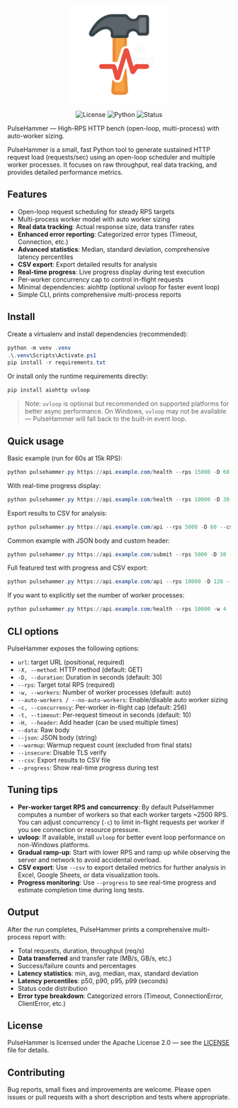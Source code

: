<p align="center">
    <img src="logo.png" alt="PulseHammer" width="220" />
</p>

<p align="center">
	<img src="https://img.shields.io/badge/license-Apache%202.0-blue.svg" alt="License" />
	<img src="https://img.shields.io/badge/python-3.8%20|%203.9%20|%203.10-blue.svg" alt="Python" />
	<img src="https://img.shields.io/badge/status-Experimental-yellow.svg" alt="Status" />
</p>

PulseHammer — High-RPS HTTP bench (open-loop, multi-process) with auto-worker sizing.

PulseHammer is a small, fast Python tool to generate sustained HTTP request load (requests/sec) using an open-loop scheduler and multiple worker processes. It focuses on raw throughput, real data tracking, and provides detailed performance metrics.

## Features

- Open-loop request scheduling for steady RPS targets
- Multi-process worker model with auto worker sizing
- **Real data tracking**: Actual response size, data transfer rates
- **Enhanced error reporting**: Categorized error types (Timeout, Connection, etc.)
- **Advanced statistics**: Median, standard deviation, comprehensive latency percentiles
- **CSV export**: Export detailed results for analysis
- **Real-time progress**: Live progress display during test execution
- Per-worker concurrency cap to control in-flight requests
- Minimal dependencies: aiohttp (optional uvloop for faster event loop)
- Simple CLI, prints comprehensive multi-process reports

## Install

Create a virtualenv and install dependencies (recommended):

```powershell
python -m venv .venv
.\.venv\Scripts\Activate.ps1
pip install -r requirements.txt
```

Or install only the runtime requirements directly:

```powershell
pip install aiohttp uvloop
```

> Note: `uvloop` is optional but recommended on supported platforms for better async performance. On Windows, `uvloop` may not be available — PulseHammer will fall back to the built-in event loop.

## Quick usage

Basic example (run for 60s at 15k RPS):

```powershell
python pulsehammer.py https://api.example.com/health --rps 15000 -D 60 --auto-workers
```

With real-time progress display:

```powershell
python pulsehammer.py https://api.example.com/health --rps 10000 -D 30 --progress
```

Export results to CSV for analysis:

```powershell
python pulsehammer.py https://api.example.com/api --rps 5000 -D 60 --csv results.csv
```

Common example with JSON body and custom header:

```powershell
python pulsehammer.py https://api.example.com/submit --rps 5000 -D 30 -X POST --json '{"id":123}' -H "Authorization: Bearer TOKEN"
```

Full featured test with progress and CSV export:

```powershell
python pulsehammer.py https://api.example.com/api --rps 10000 -D 120 --progress --csv results.csv -H "Authorization: Bearer TOKEN"
```

If you want to explicitly set the number of worker processes:

```powershell
python pulsehammer.py https://api.example.com/health --rps 10000 -w 4
```

## CLI options

PulseHammer exposes the following options:

- `url`: target URL (positional, required)
- `-X, --method`: HTTP method (default: GET)
- `-D, --duration`: Duration in seconds (default: 30)
- `--rps`: Target total RPS (required)
- `-w, --workers`: Number of worker processes (default: auto)
- `--auto-workers / --no-auto-workers`: Enable/disable auto worker sizing
- `-c, --concurrency`: Per-worker in-flight cap (default: 256)
- `-t, --timeout`: Per-request timeout in seconds (default: 10)
- `-H, --header`: Add header (can be used multiple times)
- `--data`: Raw body
- `--json`: JSON body (string)
- `--warmup`: Warmup request count (excluded from final stats)
- `--insecure`: Disable TLS verify
- `--csv`: Export results to CSV file
- `--progress`: Show real-time progress during test

## Tuning tips

- **Per-worker target RPS and concurrency**: By default PulseHammer computes a number of workers so that each worker targets ~2500 RPS. You can adjust concurrency (`-c`) to limit in-flight requests per worker if you see connection or resource pressure.
- **uvloop**: If available, install `uvloop` for better event loop performance on non-Windows platforms.
- **Gradual ramp-up**: Start with lower RPS and ramp up while observing the server and network to avoid accidental overload.
- **CSV export**: Use `--csv` to export detailed metrics for further analysis in Excel, Google Sheets, or data visualization tools.
- **Progress monitoring**: Use `--progress` to see real-time progress and estimate completion time during long tests.

## Output

After the run completes, PulseHammer prints a comprehensive multi-process report with:

- Total requests, duration, throughput (req/s)
- **Data transferred** and transfer rate (MB/s, GB/s, etc.)
- Success/failure counts and percentages
- **Latency statistics**: min, avg, median, max, standard deviation
- **Latency percentiles**: p50, p90, p95, p99 (seconds)
- Status code distribution
- **Error type breakdown**: Categorized errors (Timeout, ConnectionError, ClientError, etc.)

## License

PulseHammer is licensed under the Apache License 2.0 — see the [LICENSE](LICENSE) file for details.

## Contributing

Bug reports, small fixes and improvements are welcome. Please open issues or pull requests with a short description and tests where appropriate.
